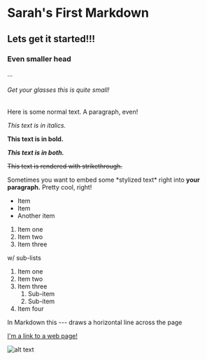 # Sarah's First Markdown

## Lets get it started!!!

### Even smaller head

...

###### Get your glasses this is quite small!

Here is some normal text. A paragraph, even!

_This text is in italics._

**This text is in bold.**

**_This text is in both._**

~~This text is rendered with strikethrough.~~

Sometimes you want to embed some \*stylized text\*
right into **your paragraph.** Pretty cool, right!

- Item
- Item
- Another item

1. Item one
2. Item two
3. Item three

w/ sub-lists

1. Item one
2. Item two
3. Item three
   1. Sub-item
   2. Sub-item
4. Item four

In Markdown this --- draws a horizontal line across the page

[I'm a link to a web page!](http://www.google.com)

![alt text](https://i.imgur.com/81qyN1y.jpg)


